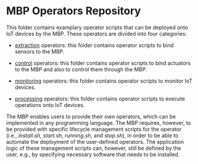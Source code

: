 # MBP Operators Repository

This folder contains examplary operator scripts that can be deployed onto IoT devices by the MBP. These operators are divided into four categories: 

 - [extraction](extraction) operators: this folder contains operator scripts to bind sensors to the MBP. 

 - [control](control) operators: this folder contains operator scripts to bind actuators to the MBP and also to control them through the MBP. 

 - [monitoring](monitoring) operators: this folder contains operator scripts to monitor IoT devices. 

 - [processing](processing) operators: this folder contains operator scripts to execute operations onto IoT devices. 

The MBP enables users to provide their own operators, which can be implemented in any programming language.
The MBP requires, however, to be provided with specific lifecycle management scripts for the operator (i.e., *install.sh*, *start.sh*, *running.sh*, and *stop.sh*), in order to be able to automate the deployment of the user-defined operators.
The application logic of these management scripts can, however, still be defined by the user, e.g., by specifying necessary software that needs to be installed. 